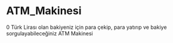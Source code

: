 # ATM_Makinesi
0 Türk Lirası olan bakiyeniz için para çekip, para yatırıp ve bakiye sorgulayabileceğiniz ATM Makinesi
